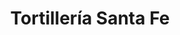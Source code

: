 ---
title: "Tortillería Santa Fe"
url: /san-francisco-de-los-romo/tortilleria-santa-fe/
shop: general
---